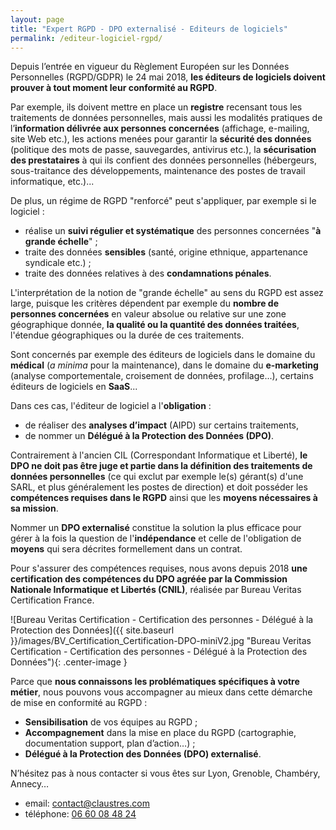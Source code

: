 ```yaml
---
layout: page
title: "Expert RGPD - DPO externalisé - Editeurs de logiciels"
permalink: /editeur-logiciel-rgpd/
---
```

Depuis l’entrée en vigueur du Règlement Européen sur les Données Personnelles (RGPD/GDPR) le 24 mai 2018, **les éditeurs de logiciels doivent prouver à tout moment leur conformité au RGPD**.

Par exemple, ils doivent mettre en place un **registre** recensant tous les traitements de données personnelles, mais aussi les modalités pratiques de l’**information délivrée aux personnes concernées** (affichage, e-mailing, site Web etc.), les actions menées pour garantir la **sécurité des données** (politique des mots de passe, sauvegardes, antivirus etc.), la **sécurisation des prestataires** à qui ils confient des données personnelles (hébergeurs, sous-traitance des développements, maintenance des postes de travail informatique, etc.)...

De plus, un régime de RGPD "renforcé" peut s'appliquer, par exemple si le logiciel :
* réalise un **suivi régulier et systématique** des personnes concernées "**à grande échelle**" ;
* traite des données **sensibles** (santé, origine ethnique, appartenance syndicale etc.) ;
* traite des données relatives à des **condamnations pénales**.

L'interprétation de la notion de "grande échelle" au sens du RGPD est assez large, puisque les critères dépendent par exemple du **nombre de personnes concernées** en valeur absolue ou relative sur une zone géographique donnée, **la qualité ou la quantité des données traitées**, l'étendue géographiques ou la durée de ces traitements.

Sont concernés par exemple des éditeurs de logiciels dans le domaine du **médical** (_a minima_ pour la maintenance), dans le domaine du **e-marketing** (analyse comportementale, croisement de données, profilage...), certains éditeurs de logiciels en **SaaS**...

Dans ces cas, l'éditeur de logiciel a l'**obligation** :
* de réaliser des **analyses d’impact** (AIPD) sur certains traitements,
* de nommer un **Délégué à la Protection des Données (DPO)**.

Contrairement à l'ancien CIL (Correspondant Informatique et Liberté), **le DPO ne doit pas être juge et partie dans la définition des traitements de données personnelles** (ce qui exclut par exemple le(s) gérant(s) d'une SARL, et plus généralement les postes de direction) et doit posséder les **compétences requises dans le RGPD** ainsi que les **moyens nécessaires à sa mission**.

Nommer un **DPO externalisé** constitue la solution la plus efficace pour gérer à la fois la question de l'**indépendance** et celle de l'obligation de **moyens** qui sera décrites formellement dans un contrat.

Pour s'assurer des compétences requises, nous avons depuis 2018 **une certification des compétences du DPO agréée par la Commission Nationale Informatique et Libertés (CNIL)**, réalisée par Bureau Veritas Certification France.

![Bureau Veritas Certification - Certification des personnes - Délégué à la Protection des Données]({{ site.baseurl }}/images/BV_Certification_Certification-DPO-miniV2.jpg "Bureau Veritas Certification - Certification des personnes - Délégué à la Protection des Données"){: .center-image }

Parce que **nous connaissons les problématiques spécifiques à votre métier**, nous pouvons vous accompagner au mieux dans cette démarche de mise en conformité au RGPD :
* **Sensibilisation** de vos équipes au RGPD ;
* **Accompagnement** dans la mise en place du RGPD (cartographie, documentation support, plan d’action…) ;
* **Délégué à la Protection des Données (DPO) externalisé**.

N’hésitez pas à nous contacter si vous êtes sur Lyon, Grenoble, Chambéry, Annecy…
* email: [contact@claustres.com](mailto:contact@claustres.com)
* téléphone: [06 60 08 48 24](tel:+33660084824)
